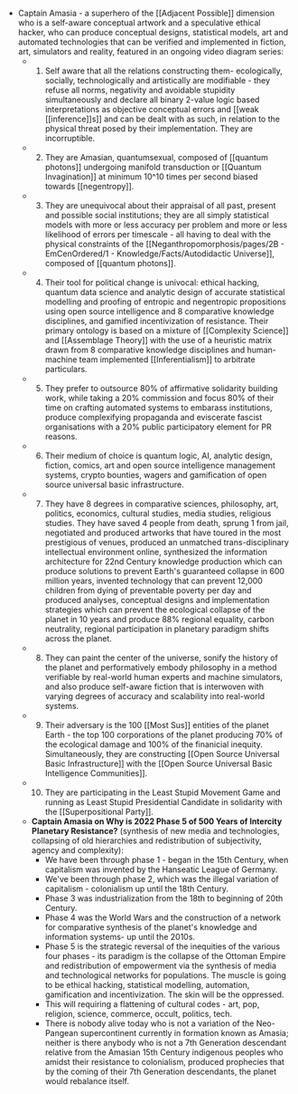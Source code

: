 - Captain Amasia - a superhero of the [[Adjacent Possible]] dimension who is a self-aware conceptual artwork and a speculative ethical hacker, who can produce conceptual designs, statistical models, art and automated technologies that can be verified and implemented in fiction, art, simulators and reality, featured in an ongoing video diagram series:
	- 1. Self aware that all the relations constructing them- ecologically, socially, technologically and artistically are modifiable - they refuse all norms, negativity and avoidable stupidity simultaneously and declare all binary 2-value logic based interpretations as objective conceptual errors and [[weak [[inference]]s]] and can be dealt with as such, in relation to the physical threat posed by their implementation. They are incorruptible.
	- 2. They are Amasian, quantumsexual, composed of [[quantum photons]] undergoing manifold transduction or [[Quantum Invagination]] at minimum 10^10 times per second biased towards [[negentropy]].
	- 3. They are unequivocal about their appraisal of all past, present and possible social institutions; they are all simply statistical models with more or less accuracy per problem and more or less likelihood of errors per timescale - all having to deal with the physical constraints of the [[Neganthropomorphosis/pages/2B - EmCenOrdered/1 - Knowledge/Facts/Autodidactic Universe]], composed of [[quantum photons]].
	- 4. Their tool for political change is univocal: ethical hacking, quantum data science and analytic design of accurate statistical modelling and proofing of entropic and negentropic propositions using open source intelligence and 8 comparative knowledge disciplines, and gamified incentivization of resistance. Their primary ontology is based on a mixture of [[Complexity Science]] and [[Assemblage Theory]] with the use of a heuristic matrix drawn from 8 comparative knowledge disciplines and human-machine team implemented [[Inferentialism]] to arbitrate particulars.
	- 5. They prefer to outsource 80% of affirmative solidarity building work, while taking a 20% commission and focus 80% of their time on crafting automated systems to embarass institutions, produce complexifying propaganda and eviscerate fascist organisations with a 20% public participatory element for PR reasons.
	- 6. Their medium of choice is quantum logic, AI, analytic design, fiction, comics, art and open source intelligence management systems, crypto bounties, wagers and gamification of open source universal basic infrastructure.
	- 7. They have 8 degrees in comparative sciences, philosophy, art, politics, economics, cultural studies, media studies, religious studies. They have saved 4 people from death, sprung 1 from jail, negotiated and produced artworks that have toured in the most prestigious of venues, produced an unmatched trans-disciplinary intellectual environment online, synthesized the information architecture for 22nd Century knowledge production which can produce solutions to prevent Earth's guaranteed collapse in 600 million years, invented technology that can prevent 12,000 children from dying of preventable poverty per day and produced analyses, conceptual designs and implementation strategies which can prevent the ecological collapse of the planet in 10 years and produce 88% regional equality, carbon neutrality, regional participation in planetary paradigm shifts across the planet.
	- 8. They can paint the center of the universe, sonify the history of the planet and performatively embody philosophy in a method verifiable by real-world human experts and machine simulators, and also produce self-aware fiction that is interwoven with varying degrees of accuracy and scalability into real-world systems.
	- 9. Their adversary is the 100 [[Most Sus]] entities of the planet Earth - the top 100 corporations of the planet producing 70% of the ecological damage and 100% of the finanicial inequity. Simultaneously, they are constructing [[Open Source Universal Basic Infrastructure]] with the [[Open Source Universal Basic Intelligence Communities]].
	- 10. They are participating in the Least Stupid Movement Game and running as Least Stupid Presidential Candidate in solidarity with the [[Superpositional Party]].
	- **Captain Amasia on Why is 2022 Phase 5 of 500 Years of Intercity Planetary Resistance?** (synthesis of new media and technologies, collapsing of old hierarchies and redistribution of subjectivity, agency and complexity):
		- We have been through phase 1 - began in the 15th Century, when capitalism was invented by the Hanseatic League of Germany.
		- We've been through phase 2, which was the illegal variation of capitalism - colonialism up until the 18th Century.
		- Phase 3 was industrialization from the 18th to beginning of 20th Century.
		- Phase 4 was the World Wars and the construction of a network for comparative synthesis of the planet's knowledge and information systems- up until the 2010s.
		- Phase 5 is the strategic reversal of the inequities of the various four phases - its paradigm is the collapse of the Ottoman Empire and redistribution of empowerment via the synthesis of media and technological networks for populations. The muscle is going to be ethical hacking, statistical modelling, automation, gamification and incentivization. The skin will be the oppressed.
		- This will requiring a flattening of cultural codes - art, pop, religion, science, commerce, occult, politics, tech.
		- There is nobody alive today who is not a variation of the Neo-Pangean supercontinent currently in formation known as Amasia; neither is there anybody who is not a 7th Generation descendant relative from the Amasian 15th Century indigenous peoples who amidst their resistance to colonialism, produced prophecies that by the coming of their 7th Generation descendants, the planet would rebalance itself.